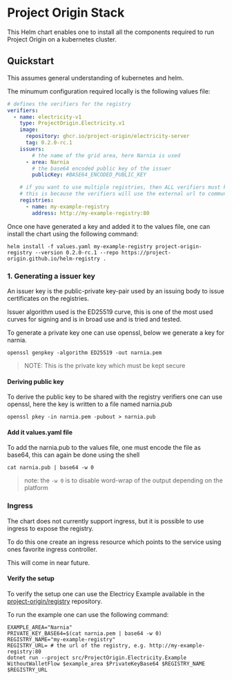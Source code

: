 # Project Origin Stack

This Helm chart enables one to install all the components required to run Project Origin
on a kubernetes cluster.

## Quickstart

This assumes general understanding of kubernetes and helm.

The minumum configuration required locally is the following values file:

```yaml
# defines the verifiers for the registry
verifiers:
  - name: electricity-v1
    type: ProjectOrigin.Electricity.v1
    image:
      repository: ghcr.io/project-origin/electricity-server
      tag: 0.2.0-rc.1
    issuers:
        # the name of the grid area, here Narnia is used
      - area: Narnia
        # the base64 encoded public key of the issuer
        publicKey: #BASE64_ENCODED_PUBLIC_KEY

    # if you want to use multiple registries, then ALL verifiers must know all registries External url
    # this is because the verifiers will use the external url to communicate with the registries
    registries:
      - name: my-example-registry
        address: http://my-example-registry:80
```

Once one have generated a key and added it to the values file,
one can install the chart using the following command:

```shell
helm install -f values.yaml my-example-registry project-origin-registry --version 0.2.0-rc.1 --repo https://project-origin.github.io/helm-registry .
```

### 1. Generating a issuer key

An issuer key is the public-private key-pair used by an issuing body
to issue certificates on the registries.

Issuer algorithm used is the ED25519 curve,
this is one of the most used curves for signing and is in broad use
and is tried and tested.

To generate a private key one can use openssl,
below we generate a key for narnia.

```shell
openssl genpkey -algorithm ED25519 -out narnia.pem
```

> NOTE: This is the private key which must be kept secure

#### Deriving public key

To derive the public key to be shared with the registry verifiers one
can use openssl, here the key is written to a file named
narnia.pub

```shell
openssl pkey -in narnia.pem -pubout > narnia.pub
```

#### Add it values.yaml file

To add the narnia.pub to the values file,
one must encode the file as base64,
this can again be done using the shell

```shell
cat narnia.pub | base64 -w 0
```

> note: the `-w 0` is to disable word-wrap of the output depending on the platform

### Ingress

The chart does not currently support ingress, but it is possible to
use ingress to expose the registry.

To do this one create an ingress resource which points to the service
using ones favorite ingress controller.

This will come in near future.

#### Verify the setup

To verify the setup one can use the Electricy Example available in the
[project-origin/registry](https://github.com/project-origin/registry) repository.

To run the example one can use the following command:

```shell
EXAMPLE_AREA="Narnia"
PRIVATE_KEY_BASE64=$(cat narnia.pem | base64 -w 0)
REGISTRY_NAME="my-example-registry"
REGISTRY_URL= # the url of the registry, e.g. http://my-example-registry:80
dotnet run --project src/ProjectOrigin.Electricity.Example WithoutWalletFlow $example_area $PrivateKeyBase64 $REGISTRY_NAME $REGISTRY_URL
```
